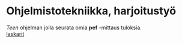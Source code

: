 # Ohjelmistotekniikka, harjoitustyö
*Teen* ohjelman jolla seurata omia **pef** -mittaus tuloksia.<br/>
[laskarit](https://github.com/JVilo/ot-harjoitustyo/tree/main/laskarit)
